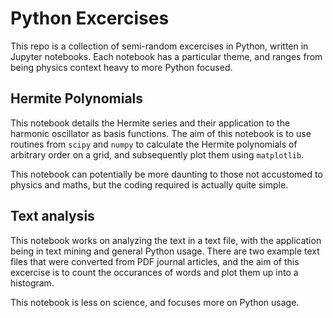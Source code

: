 # Python Excercises

This repo is a collection of semi-random excercises in Python, written in
Jupyter notebooks. Each notebook has a particular theme, and ranges from
being physics context heavy to more Python focused.

## Hermite Polynomials

This notebook details the Hermite series and their application to the
harmonic oscillator as basis functions. The aim of this notebook
is to use routines from `scipy` and `numpy` to calculate the Hermite
polynomials of arbitrary order on a grid, and subsequently plot them
using `matplotlib`.

This notebook can potentially be more daunting to those not accustomed
to physics and maths, but the coding required is actually quite simple.

## Text analysis

This notebook works on analyzing the text in a text file, with the application
being in text mining and general Python usage. There are two example text files
that were converted from PDF journal articles, and the aim of this excercise is
to count the occurances of words and plot them up into a histogram.

This notebook is less on science, and focuses more on Python usage.

